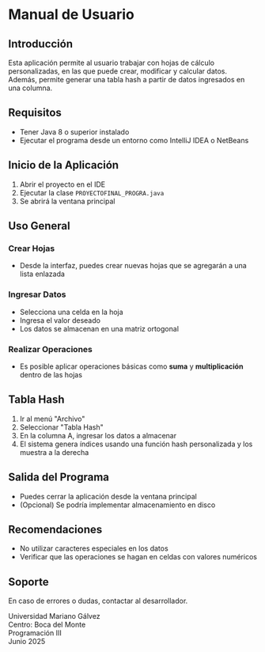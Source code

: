 # Manual de Usuario

## Introducción
Esta aplicación permite al usuario trabajar con hojas de cálculo personalizadas, en las que puede crear, modificar y calcular datos. Además, permite generar una tabla hash a partir de datos ingresados en una columna.

## Requisitos
- Tener Java 8 o superior instalado
- Ejecutar el programa desde un entorno como IntelliJ IDEA o NetBeans

## Inicio de la Aplicación
1. Abrir el proyecto en el IDE
2. Ejecutar la clase `PROYECTOFINAL_PROGRA.java`
3. Se abrirá la ventana principal

## Uso General
### Crear Hojas
- Desde la interfaz, puedes crear nuevas hojas que se agregarán a una lista enlazada

### Ingresar Datos
- Selecciona una celda en la hoja
- Ingresa el valor deseado
- Los datos se almacenan en una matriz ortogonal

### Realizar Operaciones
- Es posible aplicar operaciones básicas como **suma** y **multiplicación** dentro de las hojas

## Tabla Hash
1. Ir al menú "Archivo"
2. Seleccionar "Tabla Hash"
3. En la columna A, ingresar los datos a almacenar
4. El sistema genera índices usando una función hash personalizada y los muestra a la derecha

## Salida del Programa
- Puedes cerrar la aplicación desde la ventana principal
- (Opcional) Se podría implementar almacenamiento en disco

## Recomendaciones
- No utilizar caracteres especiales en los datos
- Verificar que las operaciones se hagan en celdas con valores numéricos

## Soporte
En caso de errores o dudas, contactar al desarrollador.

Universidad Mariano Gálvez  
Centro: Boca del Monte  
Programación III  
Junio 2025

